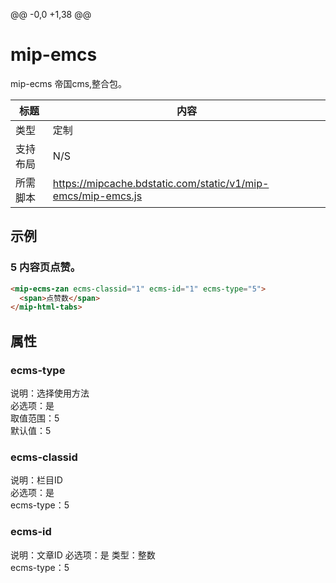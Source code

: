 @@ -0,0 +1,38 @@
# mip-emcs
mip-ecms 帝国cms,整合包。

标题|内容
----|----
类型|定制
支持布局|N/S
所需脚本|https://mipcache.bdstatic.com/static/v1/mip-emcs/mip-emcs.js

## 示例

### 5 内容页点赞。
```html
<mip-ecms-zan ecms-classid="1" ecms-id="1" ecms-type="5">
  <span>点赞数</span>
</mip-html-tabs>
```
## 属性

### ecms-type

说明：选择使用方法  
必选项：是  
取值范围：5  
默认值：5  

### ecms-classid

说明：栏目ID  
必选项：是  
ecms-type：5  

### ecms-id

说明：文章ID 
必选项：是 
类型：整数  
ecms-type：5 